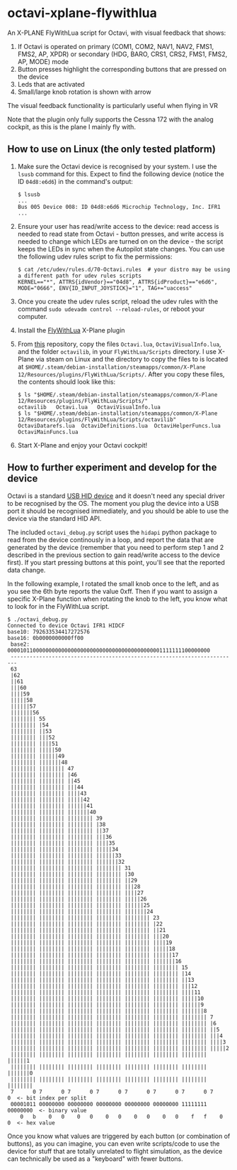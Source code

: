 # octavi-xplane-flywithlua

An X-PLANE FlyWithLua script for Octavi, with visual feedback that shows:

1. If Octavi is operated on primary (COM1, COM2, NAV1, NAV2, FMS1, FMS2, AP, XPDR) or secondary (HDG, BARO, CRS1, CRS2, FMS1, FMS2, AP, MODE) mode
2. Button presses highlight the corresponding buttons that are pressed on the device
3. Leds that are activated
4. Small/large knob rotation is shown with arrow

The visual feedback functionality is particularly useful when flying in VR

Note that the plugin only fully supports the Cessna 172 with the analog cockpit, as this is the plane I mainly fly with.

## How to use on Linux (the only tested platform)

1. Make sure the Octavi device is recognised by your system. I use the `lsusb` command for this. Expect to find the following device (notice the ID `04d8:e6d6`) in the command's output:

       $ lsusb
       ...
       Bus 005 Device 008: ID 04d8:e6d6 Microchip Technology, Inc. IFR1
       ...

2. Ensure your user has read/write access to the device: read access is needed to read state from Octavi - button presses, and write access is needed to change which LEDs are turned on on the device - the script keeps the LEDs in sync when the Autopilot state changes. You can use the following udev rules script to fix the permissions:

       $ cat /etc/udev/rules.d/70-Octavi.rules  # your distro may be using a different path for udev rules scripts
       KERNEL=="*", ATTRS{idVendor}=="04d8", ATTRS{idProduct}=="e6d6", MODE="0666", ENV{ID_INPUT_JOYSTICK}="1", TAG+="uaccess"

3. Once you create the udev rules script, reload the udev rules with the command `sudo udevadm control --reload-rules`, or reboot your computer.
4. Install the [FlyWithLua](https://github.com/X-Friese/FlyWithLua) X-Plane plugin
5. From [this](https://github.com/cyberang3l/octavi-xplane-flywithlua) repository, copy the files `Octavi.lua`, `OctaviVisualInfo.lua`, and the folder `octavilib`, in your `FlyWithLua/Scripts` directory. I use X-Plane via steam on Linux and the directory to copy the files to is located at `$HOME/.steam/debian-installation/steamapps/common/X-Plane 12/Resources/plugins/FlyWithLua/Scripts/`. After you copy these files, the contents should look like this:

       $ ls "$HOME/.steam/debian-installation/steamapps/common/X-Plane 12/Resources/plugins/FlyWithLua/Scripts/"
       octavilib   Octavi.lua   OctaviVisualInfo.lua
       $ ls "$HOME/.steam/debian-installation/steamapps/common/X-Plane 12/Resources/plugins/FlyWithLua/Scripts/octavilib"
       OctaviDatarefs.lua  OctaviDefinitions.lua  OctaviHelperFuncs.lua  OctaviMainFuncs.lua

6. Start X-Plane and enjoy your Octavi cockpit!

## How to further experiment and develop for the device

Octavi is a standard [USB HID device](https://en.wikipedia.org/wiki/USB_human_interface_device_class) and it doesn't need any special driver to be recognised by the OS. The moment you plug the device into a USB port it should be recognised immediately, and you should be able to use the device via the standard HID API.

The included `octavi_debug.py` script uses the `hidapi` python package to read from the device continously in a loop, and report the data that are generated by the device (remember that you need to perform step 1 and 2 described in the previous section to gain read/write access to the device first). If you start pressing buttons at this point, you'll see that the reported data change.

In the following example, I rotated the small knob once to the left, and as you see the 6th byte reports the value 0xff. Then if you want to assign a specific X-Plane function when rotating the knob to the left, you know what to look for in the FlyWithLua script.

```
$ ./octavi_debug.py
Connected to device Octavi IFR1 HIDCF
base10: 792633534417272576
base16: 0b0000000000ff00
 base2: 0000101100000000000000000000000000000000000000001111111100000000
 ------------------------------------------------------------------------
 63
 |62
 ||61
 |||60
 ||||59
 |||||58
 ||||||57
 |||||||56
 |||||||| 55
 |||||||| |54
 |||||||| ||53
 |||||||| |||52
 |||||||| ||||51
 |||||||| |||||50
 |||||||| ||||||49
 |||||||| |||||||48
 |||||||| |||||||| 47
 |||||||| |||||||| |46
 |||||||| |||||||| ||45
 |||||||| |||||||| |||44
 |||||||| |||||||| ||||43
 |||||||| |||||||| |||||42
 |||||||| |||||||| ||||||41
 |||||||| |||||||| |||||||40
 |||||||| |||||||| |||||||| 39
 |||||||| |||||||| |||||||| |38
 |||||||| |||||||| |||||||| ||37
 |||||||| |||||||| |||||||| |||36
 |||||||| |||||||| |||||||| ||||35
 |||||||| |||||||| |||||||| |||||34
 |||||||| |||||||| |||||||| ||||||33
 |||||||| |||||||| |||||||| |||||||32
 |||||||| |||||||| |||||||| |||||||| 31
 |||||||| |||||||| |||||||| |||||||| |30
 |||||||| |||||||| |||||||| |||||||| ||29
 |||||||| |||||||| |||||||| |||||||| |||28
 |||||||| |||||||| |||||||| |||||||| ||||27
 |||||||| |||||||| |||||||| |||||||| |||||26
 |||||||| |||||||| |||||||| |||||||| ||||||25
 |||||||| |||||||| |||||||| |||||||| |||||||24
 |||||||| |||||||| |||||||| |||||||| |||||||| 23
 |||||||| |||||||| |||||||| |||||||| |||||||| |22
 |||||||| |||||||| |||||||| |||||||| |||||||| ||21
 |||||||| |||||||| |||||||| |||||||| |||||||| |||20
 |||||||| |||||||| |||||||| |||||||| |||||||| ||||19
 |||||||| |||||||| |||||||| |||||||| |||||||| |||||18
 |||||||| |||||||| |||||||| |||||||| |||||||| ||||||17
 |||||||| |||||||| |||||||| |||||||| |||||||| |||||||16
 |||||||| |||||||| |||||||| |||||||| |||||||| |||||||| 15
 |||||||| |||||||| |||||||| |||||||| |||||||| |||||||| |14
 |||||||| |||||||| |||||||| |||||||| |||||||| |||||||| ||13
 |||||||| |||||||| |||||||| |||||||| |||||||| |||||||| |||12
 |||||||| |||||||| |||||||| |||||||| |||||||| |||||||| ||||11
 |||||||| |||||||| |||||||| |||||||| |||||||| |||||||| |||||10
 |||||||| |||||||| |||||||| |||||||| |||||||| |||||||| ||||||9
 |||||||| |||||||| |||||||| |||||||| |||||||| |||||||| |||||||8
 |||||||| |||||||| |||||||| |||||||| |||||||| |||||||| |||||||| 7
 |||||||| |||||||| |||||||| |||||||| |||||||| |||||||| |||||||| |6
 |||||||| |||||||| |||||||| |||||||| |||||||| |||||||| |||||||| ||5
 |||||||| |||||||| |||||||| |||||||| |||||||| |||||||| |||||||| |||4
 |||||||| |||||||| |||||||| |||||||| |||||||| |||||||| |||||||| ||||3
 |||||||| |||||||| |||||||| |||||||| |||||||| |||||||| |||||||| |||||2
 |||||||| |||||||| |||||||| |||||||| |||||||| |||||||| |||||||| ||||||1
 |||||||| |||||||| |||||||| |||||||| |||||||| |||||||| |||||||| |||||||0
 |||||||| |||||||| |||||||| |||||||| |||||||| |||||||| |||||||| ||||||||
 7      0 7      0 7      0 7      0 7      0 7      0 7      0 7      0  <- bit index per split
 00001011 00000000 00000000 00000000 00000000 00000000 11111111 00000000  <- binary value
    0   b    0   0    0   0    0   0    0   0    0   0    f   f    0   0  <- hex value
```

Once you know what values are triggered by each button (or combination of buttons), as you can imagine, you can even write scripts/code to use the device for stuff that are totally unrelated to flight simulation, as the device can technically be used as a "keyboard" with fewer buttons.
